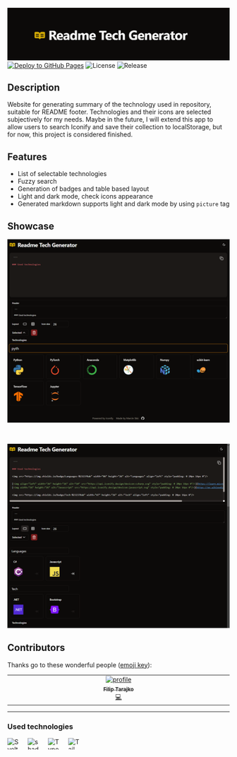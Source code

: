 ![Banner](./static/banner.png)
[![Deploy to GitHub Pages](https://github.com/MarcinSkic/readme-tech-generator/actions/workflows/deploy.yml/badge.svg?branch=production)](https://marcinskic.github.io/readme-tech-generator/)
![License](https://img.shields.io/github/license/marcinskic/readme-tech-generator.svg)
![Release](https://img.shields.io/github/release/marcinskic/readme-tech-generator.svg)

## Description

Website for generating summary of the technology used in repository, suitable for README footer. Technologies and their icons are selected subjectively for my needs. Maybe in the future, I will extend this app to allow users to search Iconify and save their collection to localStorage, but for now, this project is considered finished.

## Features

- List of selectable technologies
- Fuzzy search
- Generation of badges and table based layout
- Light and dark mode, check icons appearance
- Generated markdown supports light and dark mode by using `picture` tag

## Showcase

![Page](./static/tech_list.png)

<br/>

![Page](./static/customization.png)

## Contributors

Thanks go to these wonderful people ([emoji key](https://allcontributors.org/docs/en/emoji-key)):

<table>
    <tbody>
        <tr>
            <td align="center" valign="top" width="14.28%"><a href="https://github.com/FilipTarajko"><img src="https://avatars.githubusercontent.com/u/76916685?v=4" width="100px;" alt="profile"/><br /><sub><b>Filip Tarajko</b></sub></a><br /><a href="https://github.com/MarcinSkic/readme-tech-generator/commits?author=FilipTarajko" title="Code">💻</a></td>
        </tr>
    </tbody>
</table>

---

### Used technologies

[<img align="left" width="26" height="26" alt="Svelte" src="https://api.iconify.design/devicon:svelte.svg" style="padding: 0 20px 16px 0">](https://svelte.dev)
[<img align="left" width="26" height="26" alt="shadcn-svelte" src="https://api.iconify.design/simple-icons:shadcnui.svg?color=%23eb4f27" style="padding: 0 20px 16px 0">](https://www.shadcn-svelte.com)
[<img align="left" width="26" height="26" alt="Typescript" src="https://api.iconify.design/devicon:typescript.svg" style="padding: 0 20px 16px 0">](https://www.typescriptlang.org)
[<img align="left" width="26" height="26" alt="TailwindCSS" src="https://api.iconify.design/devicon:tailwindcss.svg" style="padding: 0 20px 16px 0">](https://tailwindcss.com)
